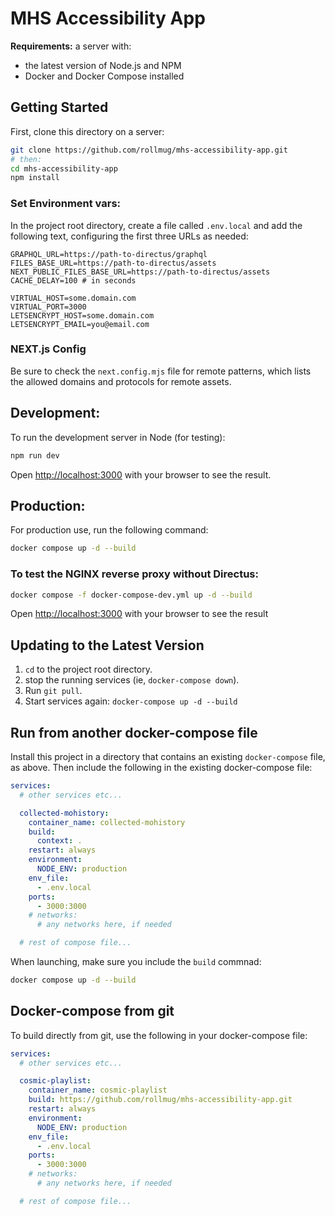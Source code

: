 # MHS Accessibility App

**Requirements:** a server with:

- the latest version of Node.js and NPM 
- Docker and Docker Compose installed

## Getting Started

First, clone this directory on a server:

```bash
git clone https://github.com/rollmug/mhs-accessibility-app.git
# then:
cd mhs-accessibility-app
npm install
```

### Set Environment vars:

In the project root directory, create a file called `.env.local` and add the following text, configuring the first three URLs as needed:

```dotenv
GRAPHQL_URL=https://path-to-directus/graphql
FILES_BASE_URL=https://path-to-directus/assets
NEXT_PUBLIC_FILES_BASE_URL=https://path-to-directus/assets
CACHE_DELAY=100 # in seconds

VIRTUAL_HOST=some.domain.com
VIRTUAL_PORT=3000
LETSENCRYPT_HOST=some.domain.com
LETSENCRYPT_EMAIL=you@email.com
```

### NEXT.js Config

Be sure to check the `next.config.mjs` file for remote patterns, which lists the allowed domains and protocols for remote assets. 

## Development:

To run the development server in Node (for testing):

```bash
npm run dev
```

Open [http://localhost:3000](http://localhost:3000) with your browser to see the result.

## Production:

For production use, run the following command:

```bash
docker compose up -d --build
```

### To test the NGINX reverse proxy without Directus:

```bash
docker compose -f docker-compose-dev.yml up -d --build
```


Open [http://localhost:3000](http://localhost:3000) with your browser to see the result

## Updating to the Latest Version

1. `cd` to the project root directory.
2. stop the running services (ie, `docker-compose down`).
3. Run `git pull`.
4. Start services again: `docker-compose up -d --build`

## Run from another docker-compose file

Install this project in a directory that contains an existing `docker-compose` file, as above. Then include the following in the existing docker-compose file:

```yaml
services:
  # other services etc...

  collected-mohistory:
    container_name: collected-mohistory
    build:
      context: .
    restart: always
    environment:
      NODE_ENV: production
    env_file: 
      - .env.local
    ports:
      - 3000:3000
    # networks:
      # any networks here, if needed

  # rest of compose file...
```

When launching, make sure you include the `build` commnad:

```bash
docker compose up -d --build
```

## Docker-compose from git

To build directly from git, use the following in your docker-compose file:

```yaml
services:
  # other services etc...

  cosmic-playlist:
    container_name: cosmic-playlist
    build: https://github.com/rollmug/mhs-accessibility-app.git
    restart: always
    environment:
      NODE_ENV: production
    env_file: 
      - .env.local
    ports:
      - 3000:3000
    # networks:
      # any networks here, if needed

  # rest of compose file...
```